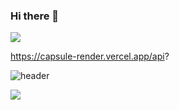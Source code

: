 ### Hi there 👋

<img src="https://img.shields.io/badge/Android-3DDC84?style=flat-square&logo=Android&logoColor=white"/>

<!--
**KangSeungMin/KangSeungMin** is a ✨ _special_ ✨ repository because its `README.md` (this file) appears on your GitHub profile.

Here are some ideas to get you started:

- 🔭 I’m currently working on ...
- 🌱 I’m currently learning ...
- 👯 I’m looking to collaborate on ...
- 🤔 I’m looking for help with ...
- 💬 Ask me about ...
- 📫 How to reach me: ...
- 😄 Pronouns: ...
- ⚡ Fun fact: ...
-->

https://capsule-render.vercel.app/api?

![header](https://capsule-render.vercel.app/api?type=slice&color=auto&height=300&section=header&text=capsule%20render&fontSize=90)

<img src="https://capsule-render.vercel.app/api?type=slice&color=auto&height=300&section=header&text=capsule%20render&fontSize=90" />

